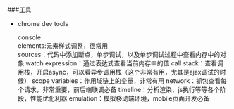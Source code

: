 ###工具
+ chrome dev tools

   console   
   elements:元素样式调整，很常用  
   sources：代码中添加断点，单步调试，以及单步调试过程中查看内存中的对象
   watch expression：通过表达式查看当前内存中的值
   call stack：查看调用栈，开启async，可以看异步调用栈（这个非常有用，尤其是ajax调试的时候）
   scope variables：作用域链上的变量，非常有用
   network：抓包查看每个请求，非常重要，前后端联调必备
   timeline：分析渲染、js执行等等各个阶段，性能优化利器
   emulation：模拟移动端环境，mobile页面开发必备
